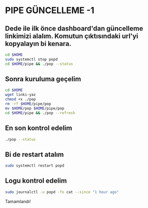 # PIPE GÜNCELLEME -1

## Dede ile ilk önce dashboard'dan güncelleme linkimizi alalım. Komutun çıktısındaki url'yi kopyalayın bi kenara.

```bash
cd $HOME
sudo systemctl stop popd
cd $HOME/pipe && ./pop --status
```

## Sonra kuruluma geçelim

```bash
cd $HOME
wget linki-yaz
chmod +x ./pop
rm -rf $HOME/pipe/pop
mv $HOME/pop $HOME/pipe/pop
cd $HOME/pipe && ./pop --refresh
```

## En son kontrol edelim

```bash
./pop --status
```

## Bi de restart atalım

```bash
sudo systemctl restart popd
```

## Logu kontrol edelim

```bash
sudo journalctl -u popd -fo cat --since "1 hour ago"
```

Tamamlandı!

